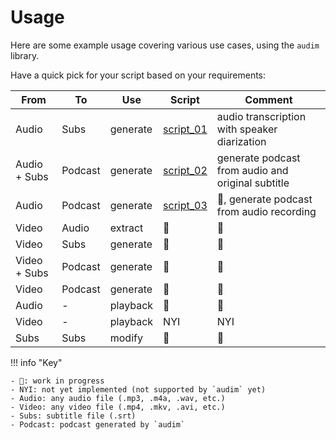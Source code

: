 # Usage

Here are some example usage covering various use cases, using the `audim` library.

Have a quick pick for your script based on your requirements:

| From         | To      | Use      | Script                      | Comment                                           |
| ------------ | ------- | -------- | --------------------------- | ------------------------------------------------- |
| Audio        | Subs    | generate | [script_01](./script_01.md) | audio transcription with speaker diarization      |
| Audio + Subs | Podcast | generate | [script_02](./script_02.md) | generate podcast from audio and original subtitle |
| Audio        | Podcast | generate | [script_03](./script_03.md) | 🚧, generate podcast from audio recording         |
| Video        | Audio   | extract  | 🚧     | 🚧      |
| Video        | Subs    | generate | 🚧     | 🚧      |
| Video + Subs | Podcast | generate | 🚧     | 🚧      |
| Video        | Podcast | generate | 🚧     | 🚧      |
| Audio        | -       | playback | 🚧     | 🚧      |
| Video        | -       | playback | NYI    | NYI     |
| Subs         | Subs    | modify   | 🚧     | 🚧      |

!!! info "Key"

    - 🚧: work in progress
    - NYI: not yet implemented (not supported by `audim` yet)
    - Audio: any audio file (.mp3, .m4a, .wav, etc.)
    - Video: any video file (.mp4, .mkv, .avi, etc.)
    - Subs: subtitle file (.srt)
    - Podcast: podcast generated by `audim`
